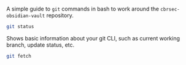 A simple guide to `git` commands in bash to work around the `cbrsec-obsidian-vault` repository.

```bash
git status
```
Shows basic information about your git CLI, such as current working branch, update status, etc.

```bash
git fetch
```
